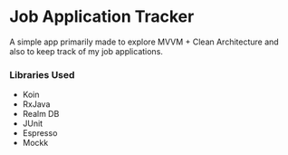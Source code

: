 # Job Application Tracker

A simple app primarily made to explore MVVM + Clean Architecture and also to keep track of my job applications.


### Libraries Used
* Koin
* RxJava
* Realm DB
* JUnit
* Espresso
* Mockk

